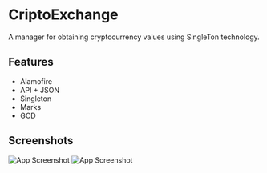 
# CriptoExchange

A manager for obtaining cryptocurrency values using SingleTon technology.

## Features

- Alamofire
- API + JSON
- Singleton
- Marks
- GCD

## Screenshots

![App Screenshot](https://thumb.tildacdn.pub/tild6231-3338-4238-b166-323731343337/-/format/webp/Simulator_Screenshot.png)
![App Screenshot](https://thumb.tildacdn.pub/tild3961-3662-4333-b161-343662646330/-/format/webp/Simulator_Screenshot.png)
